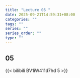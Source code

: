 ```yaml
---
title: "Lecture 05 "
date: 2025-09-21T14:59:31+08:00
categories: ""
tags: ""
series: ""
series_order: ""
type: ""
---
```


## 05

{{< bilibili BV1iW411d7hd 5 >}}


